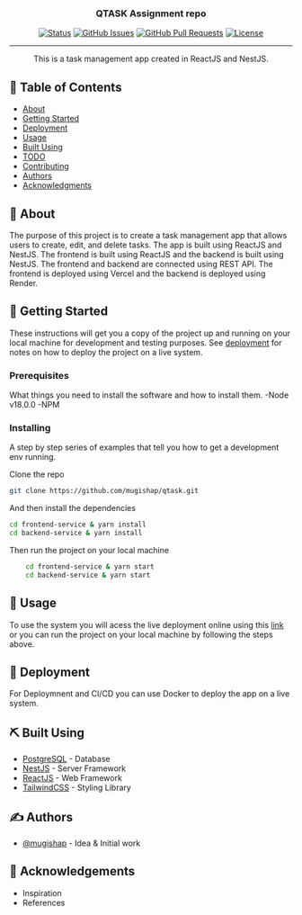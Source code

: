 <h3 align="center">QTASK Assignment repo</h3>

<div align="center">

[![Status](https://img.shields.io/badge/status-active-success.svg)]()
[![GitHub Issues](https://img.shields.io/github/issues/kylelobo/The-Documentation-Compendium.svg)](https://github.com/kylelobo/The-Documentation-Compendium/issues)
[![GitHub Pull Requests](https://img.shields.io/github/issues-pr/kylelobo/The-Documentation-Compendium.svg)](https://github.com/kylelobo/The-Documentation-Compendium/pulls)
[![License](https://img.shields.io/badge/license-MIT-blue.svg)](/LICENSE)

</div>

---

<p align="center"> This is a task management app created in ReactJS and NestJS.
    <br> 
</p>

## 📝 Table of Contents

- [About](#about)
- [Getting Started](#getting_started)
- [Deployment](#deployment)
- [Usage](#usage)
- [Built Using](#built_using)
- [TODO](../TODO.md)
- [Contributing](../CONTRIBUTING.md)
- [Authors](#authors)
- [Acknowledgments](#acknowledgement)

## 🧐 About <a name = "about"></a>

The purpose of this project is to create a task management app that allows users to create, edit, and delete tasks. The app is built using ReactJS and NestJS. The frontend is built using ReactJS and the backend is built using NestJS. The frontend and backend are connected using REST API. The frontend is deployed using Vercel and the backend is deployed using Render.

## 🏁 Getting Started <a name = "getting_started"></a>

These instructions will get you a copy of the project up and running on your local machine for development and testing purposes. See [deployment](#deployment) for notes on how to deploy the project on a live system.

### Prerequisites

What things you need to install the software and how to install them.
-Node v18.0.0
-NPM

### Installing

A step by step series of examples that tell you how to get a development env running.

Clone the repo

```bash
git clone https://github.com/mugishap/qtask.git
```

And then install the dependencies

```bash
cd frontend-service & yarn install
cd backend-service & yarn install
```

Then run the project on your local machine

```bash
    cd frontend-service & yarn start
    cd backend-service & yarn start
```

## 🎈 Usage <a name="usage"></a>

To use the system you will acess the live deployment online using this [link](https://qtask.vercel.app/) or you can run the project on your local machine by following the steps above.

## 🚀 Deployment <a name = "deployment"></a>

For Deploymnent and CI/CD you can use Docker to deploy the app on a live system.

## ⛏️ Built Using <a name = "built_using"></a>

- [PostgreSQL](https://postgresql.org/) - Database
- [NestJS](https://docs.nestjs.com/) - Server Framework
- [ReactJS](https://reactjs.org/) - Web Framework
- [TailwindCSS](https://tailwindcss.com/) - Styling Library

## ✍️ Authors <a name = "authors"></a>

- [@mugishap](https://github.com/mugishap) - Idea & Initial work

## 🎉 Acknowledgements <a name = "acknowledgement"></a>

- Inspiration
- References
